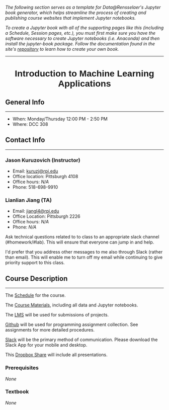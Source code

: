 *The following section serves as a template for Data@Rensselaer's Jupyter book generator, which helps streamline the process of creating and publishing course websites that implement Jupyter notebooks.*

*To create a Jupyter book with all of the supporting pages like this (including a Schedule, Session pages, etc.), you must first make sure you have the software necessary to create Jupyter notebooks (i.e. Anaconda) and then install the jupyter-book package. Follow the documentation found in the site's [repository](https://github.com/RPI-DATA/course-intro-ml-app) to learn how to create your own book.*

---

<h1  style="font-family:  Verdana,  Geneva,  sans-serif;  text-align:center;">Introduction  to  Machine  Learning  Applications</h1> 

##  General  Info 
---
-  When:  Monday/Thursday  12:00  PM  -  2:50  PM 
-  Where:  DCC  308 
 
##  Contact  Info 
---
###  Jason  Kuruzovich  (Instructor) 
-  Email:  kuruzj@rpi.edu 
-  Office  location:  Pittsburgh  4108 
-  Office  hours:  *N/A* 
-  Phone:  518-698-9910 
 
###  Lianlian  Jiang  (TA) 
-  Email:  jiangl4@rpi.edu 
-  Office  Location:  Pittsburgh  2226 
-  Office  hours:  *N/A* 
-  Phone:  *N/A* 
 
Ask  technical  questions  related  to  to  class  to  an  appropriate  slack  channel  (#homework/#lab).  This  will  ensure  that  everyone  can  jump  in  and  help. 
 
I'd  prefer  that  you  address  other  messages  to  me  also  through  Slack  (rather  than  email).  This  will  enable  me  to  turn  off  my  email  while  continuing  to  give  priority  support  to  this  class. 
 
##  Course  Description
---
The  [Schedule](https://rpi-data.github.io/course-intro-ml-app/schedule.html)  for  the  course. 
 
The  [Course  Materials](https://github.com/rpi-techfundamentals/spring2019-materials),  including  all  data  and  Jupyter  notebooks. 
 
The  [LMS](https://lms.rpi.edu/)  will  be  used  for  submissions  of  projects. 
 
[Github](https://github.com/rpi-techfundamentals/spring2019-materials)  will  be  used  for  programming  assignment  collection.  See  assignments  for  more  detailed  procedures. 
 
[Slack](https://app.slack.com/client/TCYU5RCRK/CCZQHCNKH)  will  be  the  primary  method  of  communication.  Please  download  the  Slack  App  for  your  mobile  and  desktop. 
 
This  [Dropbox  Share](https://www.dropbox.com/sh/bnxl5hiyb4fsjbw/AABJuu_Cf207LC8CSf23Sr4ha?dl=0)  will  include  all  presentations. 
 
###  Prerequisites 
*None* 
 
###  Textbook 
*None*
